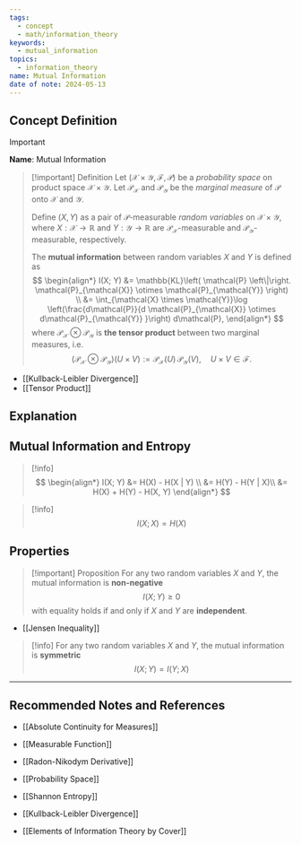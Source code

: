 ```yaml
---
tags:
  - concept
  - math/information_theory
keywords:
  - mutual_information
topics:
  - information_theory
name: Mutual Information
date of note: 2024-05-13
---
```


## Concept Definition

>[!important]
>**Name**: Mutual Information

>[!important] Definition
>Let $(\mathcal{X}\times \mathcal{Y}, \mathscr{F},  \mathcal{P})$ be a *probability space* on product space $\mathcal{X} \times \mathcal{Y}$. Let $\mathcal{P}_{\mathcal{X}}$ and  $\mathcal{P}_{\mathcal{Y}}$  be the *marginal measure* of $\mathcal{P}$ onto $\mathcal{X}$ and $\mathcal{Y}$.
>
>Define  $(X, Y)$  as a pair of $\mathcal{P}$-measurable *random variables* on $\mathcal{X} \times \mathcal{Y}$, where $X: \mathcal{X} \to \mathbb{R}$ and $Y: \mathcal{Y} \to \mathbb{R}$  are $\mathcal{P}_{\mathcal{X}}$-measurable and $\mathcal{P}_{\mathcal{Y}}$-measurable, respectively.
>
>The **mutual information**  between random variables $X$ and $Y$ is defined as 
>$$
>\begin{align*}
>I(X; Y) &= \mathbb{KL}\left( \mathcal{P} \left\|\right. \mathcal{P}_{\mathcal{X}} \otimes \mathcal{P}_{\mathcal{Y}}   \right) \\
>&= \int_{\mathcal{X} \times \mathcal{Y}}\log \left(\frac{d\mathcal{P}}{d \mathcal{P}_{\mathcal{X}} \otimes d\mathcal{P}_{\mathcal{Y}} }\right) d\mathcal{P},
\end{align*}
>$$
>where $\mathcal{P}_{\mathcal{X}} \otimes \mathcal{P}_{\mathcal{Y}}$ is **the tensor product** between two marginal measures, i.e.
>$$
>(\mathcal{P}_{\mathcal{X}} \otimes \mathcal{P}_{\mathcal{Y}})(U \times V) :=  \mathcal{P}_{\mathcal{X}}(U)\, \mathcal{P}_{\mathcal{Y}}(V), \quad U\times V \in \mathscr{F}.
>$$

- [[Kullback-Leibler Divergence]]
- [[Tensor Product]]


## Explanation



## Mutual Information and Entropy

>[!info] 
>$$
>\begin{align*}
>I(X; Y) &= H(X) - H(X | Y) \\
>&= H(Y) - H(Y | X)\\
>&= H(X) + H(Y) - H(X, Y)
\end{align*}
>$$

>[!info]
>$$
>I(X; X) = H(X)
>$$

## Properties

>[!important] Proposition
>For any two random variables $X$ and $Y$, the mutual information is **non-negative**
>$$
>I(X; Y) \ge 0
>$$
>with equality holds if and only if $X$ and $Y$ are **independent**.

- [[Jensen Inequality]]

>[!info]
>For any two random variables $X$ and $Y$, the mutual information is **symmetric**
>$$
>I(X; Y) = I(Y; X)
>$$





-----------
##  Recommended Notes and References

- [[Absolute Continuity for Measures]]
- [[Measurable Function]]
- [[Radon-Nikodym Derivative]]
- [[Probability Space]]

- [[Shannon Entropy]]
- [[Kullback-Leibler Divergence]]

- [[Elements of Information Theory by Cover]]


